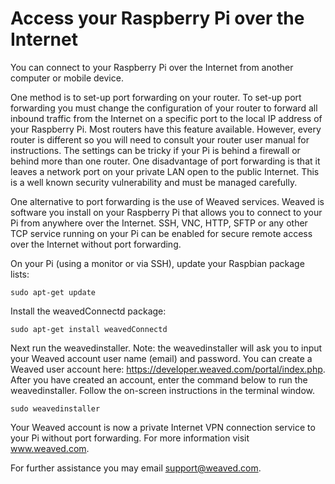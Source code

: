 # Access your Raspberry Pi over the Internet

You can connect to your Raspberry Pi over the Internet from another computer or mobile device.  

One method is to set-up port forwarding on your router.   To set-up port forwarding you must change the configuration of your router to forward all inbound traffic from the Internet on a specific port to the local IP address of your Raspberry Pi.  Most routers have this feature available.  However, every router is different so you will need to consult your router user manual for instructions.  The settings can be tricky if your Pi is behind a firewall or behind more than one router.  One disadvantage of port forwarding is that it leaves a network port on your private LAN open to the public Internet.   This is a well known security vulnerability and must be managed carefully.

One alternative to port forwarding is the use of Weaved services.  Weaved is software you install on your Raspberry Pi that allows you to connect to your Pi from anywhere over the Internet.  SSH, VNC, HTTP, SFTP or any other TCP service running on your Pi can be enabled for secure remote access over the Internet without port forwarding.

On your Pi (using a monitor or via SSH), update your Raspbian package lists:
```
sudo apt-get update
```

Install the weavedConnectd package:
```
sudo apt-get install weavedConnectd
```
Next run the weavedinstaller.  Note: the weavedinstaller will ask you to input your Weaved account user name (email) and password.  You can create a Weaved user account here: https://developer.weaved.com/portal/index.php. After you have created an account, enter the command below to run the weavedinstaller.   Follow the on-screen instructions in the terminal window.

```
sudo weavedinstaller
```
Your Weaved account is now a private Internet VPN connection service to your Pi without port forwarding.  For more information visit www.weaved.com.

For further assistance you may email support@weaved.com.

